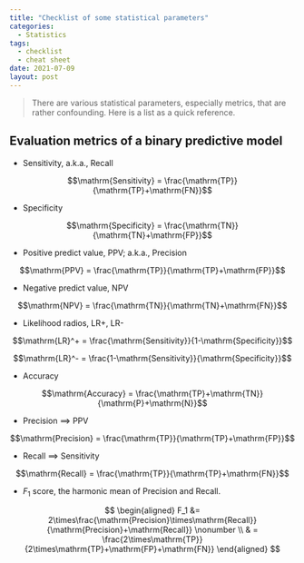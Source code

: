 ```yaml
---
title: "Checklist of some statistical parameters"
categories:
  - Statistics
tags:
  - checklist
  - cheat sheet
date: 2021-07-09
layout: post
---
```


> There are various statistical parameters, especially metrics, that are rather confounding. Here is a list as a quick reference.

## Evaluation metrics of a binary predictive model

- Sensitivity, a.k.a., Recall

$$\mathrm{Sensitivity} = \frac{\mathrm{TP}}{\mathrm{TP}+\mathrm{FN}}$$

- Specificity

$$\mathrm{Specificity} = \frac{\mathrm{TN}}{\mathrm{TN}+\mathrm{FP}}$$

- Positive predict value, PPV; a.k.a., Precision

$$\mathrm{PPV} = \frac{\mathrm{TP}}{\mathrm{TP}+\mathrm{FP}}$$

- Negative predict value, NPV

$$\mathrm{NPV} = \frac{\mathrm{TN}}{\mathrm{TN}+\mathrm{FN}}$$

- Likelihood radios, LR+, LR-

$$\mathrm{LR}^+ = \frac{\mathrm{Sensitivity}}{1-\mathrm{Specificity}}$$

$$\mathrm{LR}^- = \frac{1-\mathrm{Sensitivity}}{\mathrm{Specificity}}$$

- Accuracy

$$\mathrm{Accuracy} = \frac{\mathrm{TP}+\mathrm{TN}}{\mathrm{P}+\mathrm{N}}$$

- Precision ==> PPV

$$\mathrm{Precision} = \frac{\mathrm{TP}}{\mathrm{TP}+\mathrm{FP}}$$

- Recall ==> Sensitivity

$$\mathrm{Recall} = \frac{\mathrm{TP}}{\mathrm{TP}+\mathrm{FN}}$$

- $F_1$ score, the harmonic mean of Precision and Recall.

$$
\begin{aligned}
F_1 &= 2\times\frac{\mathrm{Precision}\times\mathrm{Recall}}{\mathrm{Precision}+\mathrm{Recall}} \nonumber \\
& = \frac{2\times\mathrm{TP}}{2\times\mathrm{TP}+\mathrm{FP}+\mathrm{FN}}
\end{aligned}
$$